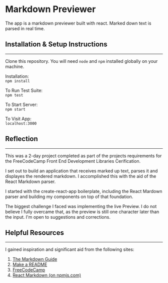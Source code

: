 # Markdown Previewer

The app is a markdown previewer built with react. Marked down text is parsed in real time.

## Installation & Setup Instructions
---

Clone this repository. You will need `node` and `npm` installed globally on your machine. <br />

Installation: <br />
`npm install` <br />

To Run Test Suite: <br />
`npm test` <br />

To Start Server: <br />
`npm start` <br />

To Visit App: <br />
`localhost:3000` <br />

## Reflection
---

This was a 2-day project completed as part of the projects requirements for the FreeCodeCamp Front End Development Libraries Cerification.

I set out to build an application that receives marked up text, parses it and displayes the rendered markdown. I accomplished this with the aid of the React Markdown parser.

I started with the create-react-app boilerplate, including the React Mardown parser and building my components on top of that foundation.

The biggest challenge I faced was implementing the live Preview. I do not believe I fully overcame that, as the preview is still one character later than the input. I'm open to suggestions and corrections.

## Helpful Resources
---

I gained inspiration and significant aid from the following sites: <br />
1. [The Markdown Guide](https://www.markdownguide.org)
2. [Make a README](https://www.makeareadme.com)
3. [FreeCodeCamp](https://www.freecodecamp.org)
4. [React Markdown (on npmjs.com)](https://www.npmjs.com/package/react-markdown)